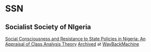 # SSN
## Socialist Society of NIgeria 


[Social Consciousness and Resistance to State Policies in Nigeria: An Appraisal of Class Analysis Theory](https://rsisinternational.org/journals/ijriss/Digital-Library/volume-6-issue-11/271-279.pdf)
[Archived](https://web.archive.org/web/20240813031728/https://www.rsisinternational.org/journals/ijriss/Digital-Library/volume-6-issue-11/271-279.pdf) at [WayBackMachine](https://en.wikipedia.org/wiki/Wayback_Machine)




